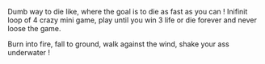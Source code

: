 Dumb way to die like, where the goal is to die as fast as you can !
Inifinit loop of 4 crazy mini game, play until you win 3 life or die forever and never loose the game.

Burn into fire, fall to ground, walk against the wind, shake your ass underwater !